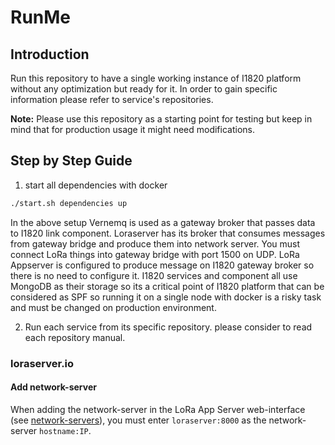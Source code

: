 # RunMe
## Introduction
Run this repository to have a single working instance of I1820 platform without any optimization but ready for it.
In order to gain specific information please refer to service's repositories.

**Note:** Please use this repository as a starting point for testing
but keep in mind that for production usage it might need modifications.

## Step by Step Guide

1. start all dependencies with docker

```sh
./start.sh dependencies up
```

In the above setup Vernemq is used as a gateway broker that passes data to I1820 link component.
Loraserver has its broker that consumes messages from gateway bridge and produce them into network server.
You must connect LoRa things into gateway bridge with port 1500 on UDP. LoRa Appserver is configured to produce message on
I1820 gateway broker so there is no need to configure it. I1820 services and component all use MongoDB as their storage so
its a critical point of I1820 platform that can be considered as SPF so running it on a single node with docker is a risky task
and must be changed on production environment.

2. Run each service from its specific repository. please consider to read each repository manual.


### loraserver.io

#### Add network-server

When adding the network-server in the LoRa App Server web-interface
(see [network-servers](https://www.loraserver.io/lora-app-server/use/network-servers/)),
you must enter `loraserver:8000` as the network-server `hostname:IP`.
